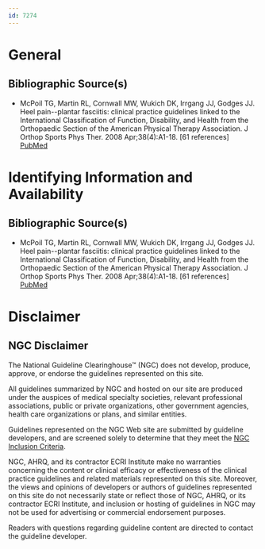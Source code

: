 ```yaml
---
id: 7274
---
```


# General

## Bibliographic Source(s)

- McPoil TG, Martin RL, Cornwall MW, Wukich DK, Irrgang JJ, Godges JJ. Heel pain--plantar fasciitis: clinical practice guidelines linked to the International Classification of Function, Disability, and Health from the Orthopaedic Section of the American Physical Therapy Association. J Orthop Sports Phys Ther. 2008 Apr;38(4):A1-18. [61 references] [ PubMed ](http://www.ncbi.nlm.nih.gov/entrez/query.fcgi?cmd=Retrieve&db=pubmed&dopt=Abstract&list_uids=18434670)

# Identifying Information and Availability

## Bibliographic Source(s)

- McPoil TG, Martin RL, Cornwall MW, Wukich DK, Irrgang JJ, Godges JJ. Heel pain--plantar fasciitis: clinical practice guidelines linked to the International Classification of Function, Disability, and Health from the Orthopaedic Section of the American Physical Therapy Association. J Orthop Sports Phys Ther. 2008 Apr;38(4):A1-18. [61 references] [ PubMed ](http://www.ncbi.nlm.nih.gov/entrez/query.fcgi?cmd=Retrieve&db=pubmed&dopt=Abstract&list_uids=18434670)

# Disclaimer

## NGC Disclaimer

The National Guideline Clearinghouse™ (NGC) does not develop, produce, approve, or endorse the guidelines represented on this site.

All guidelines summarized by NGC and hosted on our site are produced under the auspices of medical specialty societies, relevant professional associations, public or private organizations, other government agencies, health care organizations or plans, and similar entities.

Guidelines represented on the NGC Web site are submitted by guideline developers, and are screened solely to determine that they meet the [NGC Inclusion Criteria](/help-and-about/summaries/inclusion-criteria).

NGC, AHRQ, and its contractor ECRI Institute make no warranties concerning the content or clinical efficacy or effectiveness of the clinical practice guidelines and related materials represented on this site. Moreover, the views and opinions of developers or authors of guidelines represented on this site do not necessarily state or reflect those of NGC, AHRQ, or its contractor ECRI Institute, and inclusion or hosting of guidelines in NGC may not be used for advertising or commercial endorsement purposes.

Readers with questions regarding guideline content are directed to contact the guideline developer.

